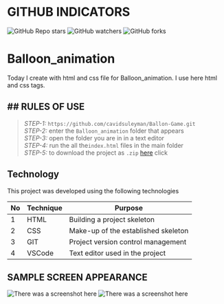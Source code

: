 # GITHUB INDICATORS

![GitHub Repo stars](https://img.shields.io/github/stars/IlkinLion/balloon_animation?style=for-the-badge)
![GitHub watchers](https://img.shields.io/github/watchers/IlkinLion/balloon_animation?style=for-the-badge)
![GitHub forks](https://img.shields.io/github/forks/IlkinLion/balloon_animation?style=for-the-badge)

  # Balloon_animation

Today I create with html and css file for Balloon_animation. I use here html and css tags. 
## ## RULES OF USE

> *STEP-1:* `https://github.com/cavidsuleyman/Ballon-Game.git` <br/>
> *STEP-2:*  enter the `Balloon_animation` folder that appears <br/>
> *STEP-3:*  open the folder you are in in a text editor <br/>
> *STEP-4:*  run the  all the`index.html` files in the main folder <br/>
> *STEP-5:*  to download the project as `.zip`  [here](https://github.com/cavidsuleyman/Ballon-Game/archive/refs/heads/master.zip) click <br/>


## Technology

This project was developed using the following technologies

| No | Technique | Purpose |
| - | ---------- | --------------------- |
| 1 | HTML | Building a project skeleton |
| 2 | CSS |  Make-up of the established skeleton |
| 3 | GIT |  Project version control management |
| 4 | VSCode | Text editor used in the project |


## SAMPLE SCREEN APPEARANCE

![There was a screenshot here](./screen_1.1.1.PNG)
![There was a screenshot here](./screen_1.1.2.PNG)
